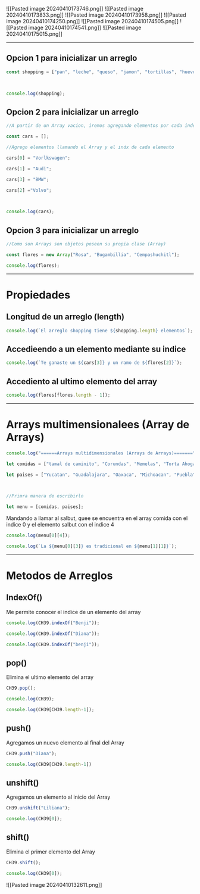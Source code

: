![[Pasted image 20240410173746.png]]
![[Pasted image 20240410173833.png]]
![[Pasted image 20240410173958.png]]
![[Pasted image 20240410174250.png]]
![[Pasted image 20240410174505.png]]
![[Pasted image 20240410174541.png]]
![[Pasted image 20240410175015.png]]


---

## Opcion 1 para inicializar un arreglo

```javascript
const shopping = ["pan", "leche", "queso", "jamon", "tortillas", "huevos", "galletas"];

  

console.log(shopping);
```

## Opcion 2 para inicializar un arreglo

```Javascript
//A partir de un Array vacion, iremos agregando elementos por cada index

const cars = [];

//Agrego elementos llamando el Array y el indx de cada elemento

cars[0] = "Vorlkswagen";

cars[1] = "Audi";

cars[3] = "BMW";

cars[2] ="Volvo";

  

console.log(cars);
```

## Opcion 3 para inicializar un arreglo

```JavaScript
//Como son Arrays son objetos poseen su propia clase (Array)

const flores = new Array("Rosa", "Bugambillia", "Cempashuchitl");

console.log(flores);
```

---
# Propiedades

## Longitud de un arreglo (length)
```javascript
console.log(`El arreglo shopping tiene ${shopping.length} elementos`);
```

## Accedieendo a un elemento mediante su indice
```javascript
console.log(`Te ganaste un ${cars[3]} y un ramo de ${flores[2]}`);
```

## Accediento al ultimo elemento del array
```javascript
console.log(flores[flores.length - 1]);
```

---
# Arrays multimensionalees (Array de Arrays)

```Javascript
console.log("======Arrays multidimensionales (Arrays de Arrays)=======");

let comidas = ["tamal de caminito", "Corundas", "Memelas", "Torta Ahogada", "salbut", "Chile Atole"]

let paises = ["Yucatan", "Guadalajara", "Oaxaca", "Michoacan", "Puebla", "Tabasco"];

  

//Primra manera de escribirlo

let menu = [comidas, paises];
```


Mandando a llamar al salbut, quee se encuentra en el array comida con el indice 0 y el elemento salbut con el indice 4
```Javascript
console.log(menu[0][4]);

console.log(`La ${menu[0][3]} es tradicional en ${menu[1][1]}`);
```

---
# Metodos de Arreglos

## IndexOf()
Me permite conocer el indice de un elemento del array

```Javascript
console.log(CH39.indexOf("Benji"));

console.log(CH39.indexOf("Diana"));

console.log(CH39.indexOf("benji"));
```

## pop()
Elimina el ultimo elemento del array
```Javascript
CH39.pop();

console.log(CH39);

console.log(CH39[CH39.length-1]);
```

## push()
Agregamos un nuevo elemento al final del Array
```Javascript
CH39.push("Diana");

console.log(CH39[CH39.length-1])
```

## unshift()
Agregamos un elemento al inicio del Array
```Javascript
CH39.unshift("Liliana");

console.log(CH39[0]);
```

## shift()
Elimina el primer elemento del Array
```Javascript
CH39.shift();

console.log(CH39[0]);

````

![[Pasted image 20240410132611.png]]